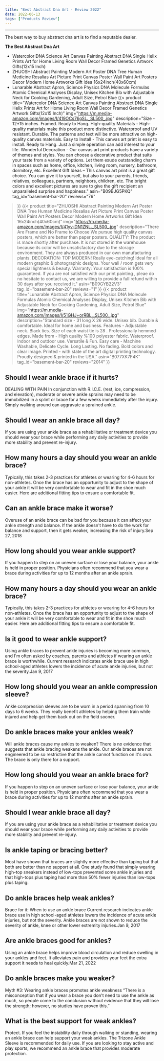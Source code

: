 ```yaml
---
title: "Best Abstract Dna Art - Review 2022"
date: 2022-06-13
tags: ["Products Review"]
---
```


---


The best way to buy abstract dna art is to find a reputable dealer.

**The Best Abstract Dna Art**
* Watercolor DNA Science Art Canvas Painting Abstract DNA Single Helix Prints Art for Home Living Room Wall Decor Framed Genetics Artwork Gifts(12x15 Inch)
* ZHUOSHI Abstract Painting Modern Art Poster DNA Tree Human Medicine Rosalias Art Picture Print Canvas Poster Wall Paint Art Posters Decor Modern Home Artworks Gift Idea 16x24inch(40x60cm)
* Lunarable Abstract Apron, Science Physics DNA Molecule Formulas Atomic Chemical Analyses Display, Unisex Kitchen Bib with Adjustable Neck for Cooking Gardening, Adult Size, Petrol Blue
{{< product 
title="Watercolor DNA Science Art Canvas Painting Abstract DNA Single Helix Prints Art for Home Living Room Wall Decor Framed Genetics Artwork Gifts(12x15 Inch)"
img="https://m.media-amazon.com/images/I/419OCs76gSL._SL500_.jpg"
description="Size - 12*15 inches. Framed. Ready to Hang. High-quality Materials - High-quality materials make this product more distinctive. Waterproof and UV resistant. Durable. The patterns and text will be more attractive on high-quality canvas materials. Easy to Install - This canvas art print is easy to install. Ready to Hang. Just a simple operation can add interest to your life. Wonderful Decoration - Our canvas art print products have a variety of themes and styles. You can choose a decorative product that suits your taste from a variety of options. Let them exude outstanding charm in spaces such as home, office, kitchen, living room, nursery, bathroom, dormitory, etc. Excellent Gift Ideas – This canvas art print is a great gift choice. You can give it to yourself, but also to your parents, friends, relatives, colleagues, partners, neighbors, children, etc. The bright colors and excellent pictures are sure to give the gift recipient an unparalleled surprise and happiness."
asin="B09BJG5PKQ"
tag_id="basement-bar-20"
reviews="76"
>}} 
{{< product 
title="ZHUOSHI Abstract Painting Modern Art Poster DNA Tree Human Medicine Rosalias Art Picture Print Canvas Poster Wall Paint Art Posters Decor Modern Home Artworks Gift Idea 16x24inch(40x60cm)"
img="https://m.media-amazon.com/images/I/41yv-DN1ZNL._SL500_.jpg"
description="There Are Frame and No Frame to Choose We pursue high quality canvas posters, which are better than paper posters. QUALITY: The product is made shortly after purchase. It is not stored in the warehouse because its color will be unsatisfactory due to the storage environment. They are always produced in our own manufacturing plants. DECORATION: TOP MODERN! Really eye-catching! Ideal for all modern graphic & photographic designs. Your wall / room gets very special lightness & beauty. Warranty: Your satisfaction is 100% guaranteed. If you are not satisfied with our print painting , pleae do no hesitate to contact us, we are willing to provide a full refund within 30 days after you received it."
asin="B09GYB22V3"
tag_id="basement-bar-20"
reviews="1"
>}} 
{{< product 
title="Lunarable Abstract Apron, Science Physics DNA Molecule Formulas Atomic Chemical Analyses Display, Unisex Kitchen Bib with Adjustable Neck for Cooking Gardening, Adult Size, Petrol Blue"
img="https://m.media-amazon.com/images/I/51GHJ+orRBL._SL500_.jpg"
description="Standard size - 31  long X 26  wide. Unisex bib. Durable & comfortable. Ideal for home and business. Features - Adjustable neck. Black ties. Size of each waist tie is 28 . Professionally hemmed edges. Made from - High quality %100 polyester fabric. Waterproof. Indoor and outdoor use. Versatile & Fun. Easy care - Machine Washable, Delicate Cycle. Long Lasting. No fading. Bold colors and clear image. Printed - with state of the art digital printing technology. Proudly designed & printed in the USA."
asin="B077XK7F4K"
tag_id="basement-bar-20"
reviews="2014"
>}} 
## Should I wear ankle brace if it hurts?
DEALING WITH PAIN In conjunction with R.I.C.E. (rest, ice, compression, and elevation), moderate or severe ankle sprains may need to be immobilized in a splint or brace for a few weeks immediately after the injury. Simply walking around can aggravate a sprained ankle.

## Should I wear an ankle brace all day?
If you are using your ankle brace as a rehabilitative or treatment device you should wear your brace while performing any daily activities to provide more stability and prevent re-injury.

## How many hours a day should you wear an ankle brace?
Typically, this takes 2-3 practices for athletes or wearing for 4-6 hours for non-athletes. Once the brace has an opportunity to adjust to the shape of your ankle it will be very comfortable to wear and fit in the shoe much easier. Here are additional fitting tips to ensure a comfortable fit.

## Can an ankle brace make it worse?
Overuse of an ankle brace can be bad for you because it can affect your ankle strength and balance. If the ankle doesn't have to do the work for balance and support, then it gets weaker, increasing the risk of injury.Sep 27, 2018

## How long should you wear ankle support?
If you happen to step on an uneven surface or lose your balance, your ankle is held in proper position. Physicians often recommend that you wear a brace during activities for up to 12 months after an ankle sprain.

## How many hours a day should you wear an ankle brace?
Typically, this takes 2-3 practices for athletes or wearing for 4-6 hours for non-athletes. Once the brace has an opportunity to adjust to the shape of your ankle it will be very comfortable to wear and fit in the shoe much easier. Here are additional fitting tips to ensure a comfortable fit.

## Is it good to wear ankle support?
Using ankle braces to prevent ankle injuries is becoming more common, and I'm often asked by coaches, parents and athletes if wearing an ankle brace is worthwhile. Current research indicates ankle brace use in high school-aged athletes lowers the incidence of acute ankle injuries, but not the severity.Jan 9, 2017

## How long should you wear an ankle compression sleeve?
Ankle compression sleeves are to be worn in a period spanning from 10 days to 6 weeks. They really benefit athletes by helping them train while injured and help get them back out on the field sooner.

## Do ankle braces make your ankles weak?
Will ankle braces cause my ankles to weaken? There is no evidence that suggests that ankle bracing weakens the ankle. Our ankle braces are not engineered to be so restrictive that the ankle cannot function on it's own. The brace is only there for a support.

## How long should you wear an ankle brace for?
If you happen to step on an uneven surface or lose your balance, your ankle is held in proper position. Physicians often recommend that you wear a brace during activities for up to 12 months after an ankle sprain.

## Should I wear ankle brace all day?
If you are using your ankle brace as a rehabilitative or treatment device you should wear your brace while performing any daily activities to provide more stability and prevent re-injury.

## Is ankle taping or bracing better?
Most have shown that braces are slightly more effective than taping but that both are better than no support at all. One study found that simply wearing high-top sneakers instead of low-tops prevented some ankle injuries and that high-tops plus taping had more than 50% fewer injuries than low-tops plus taping.

## Do ankle braces help weak ankles?
Brace for it: When to use an ankle brace Current research indicates ankle brace use in high school-aged athletes lowers the incidence of acute ankle injuries, but not the severity. Ankle braces are not shown to reduce the severity of ankle, knee or other lower extremity injuries.Jan 9, 2017

## Are ankle braces good for ankles?
Using an ankle brace helps improve blood circulation and reduce swelling in your ankles and feet. It alleviates pain and provides your feet the extra support it needs to heal quickly.Mar 21, 2022

## Do ankle braces make you weaker?
Myth #3: Wearing ankle braces promotes ankle weakness “There is a misconception that if you wear a brace you don't need to use the ankle as much, so people come to the conclusion without evidence that they will lose the strength; however, no studies have proven this.”

## What is the best support for weak ankles?
Protect. If you feel the instability daily through walking or standing, wearing an ankle brace can help support your weak ankles. The Trizone Ankle Sleeve is recommended for daily use. If you are looking to stay active and play sports, we recommend an ankle brace that provides moderate protection.

